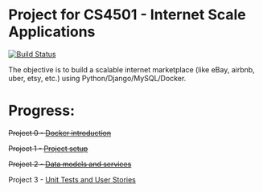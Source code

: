 # Project for CS4501 - Internet Scale Applications

[![Build Status](https://travis-ci.org/ajvarshneya/nomad.svg?branch=master)](https://travis-ci.org/ajvarshneya/nomad)

The objective is to build a scalable internet marketplace (like eBay, airbnb, uber, etsy, etc.) using Python/Django/MySQL/Docker.

# Progress:

~~Project 0 - [Docker introduction](https://github.com/thomaspinckney3/cs4501/blob/master/Project0.md)~~

~~Project 1 - [Project setup](https://github.com/thomaspinckney3/cs4501/blob/master/Project0.md)~~

~~Project 2 - [Data models and services](https://github.com/thomaspinckney3/cs4501/blob/master/Project2.md)~~

Project 3 - [Unit Tests and User Stories](https://github.com/thomaspinckney3/cs4501/blob/master/Project3.md)

